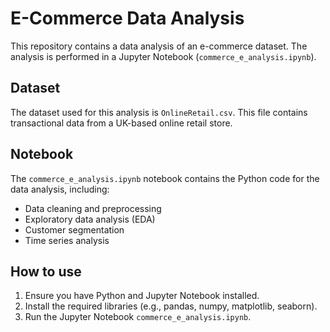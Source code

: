 # E-Commerce Data Analysis

This repository contains a data analysis of an e-commerce dataset. The analysis is performed in a Jupyter Notebook (`commerce_e_analysis.ipynb`).

## Dataset

The dataset used for this analysis is `OnlineRetail.csv`. This file contains transactional data from a UK-based online retail store.

## Notebook

The `commerce_e_analysis.ipynb` notebook contains the Python code for the data analysis, including:

- Data cleaning and preprocessing
- Exploratory data analysis (EDA)
- Customer segmentation
- Time series analysis

## How to use

1.  Ensure you have Python and Jupyter Notebook installed.
2.  Install the required libraries (e.g., pandas, numpy, matplotlib, seaborn).
3.  Run the Jupyter Notebook `commerce_e_analysis.ipynb`.

